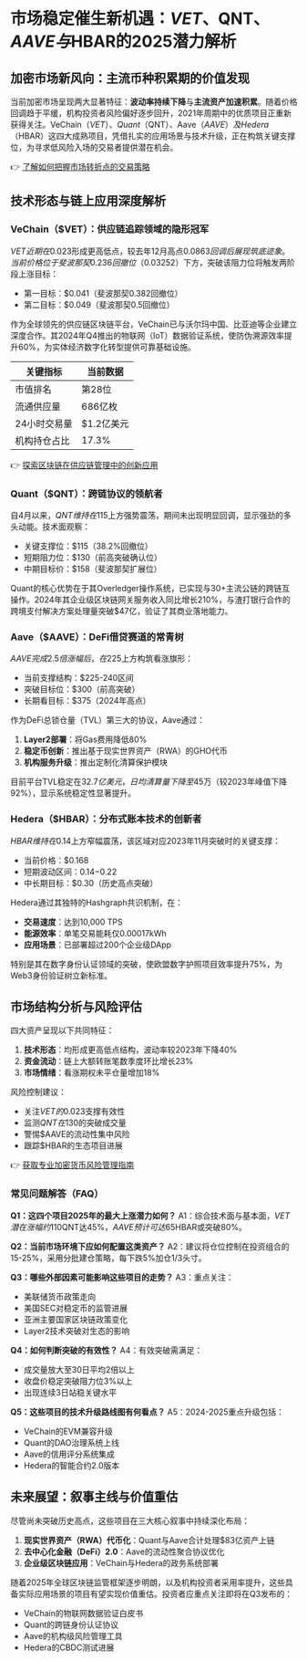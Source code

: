# 市场稳定催生新机遇：$VET、$QNT、$AAVE与$HBAR的2025潜力解析

## 加密市场新风向：主流币种积累期的价值发现

当前加密市场呈现两大显著特征：**波动率持续下降**与**主流资产加速积累**。随着价格回调趋于平缓，机构投资者风险偏好逐步回升，2021年周期中的优质项目正重新获得关注。VeChain（$VET）、Quant（$QNT）、Aave（$AAVE）及Hedera（$HBAR）这四大成熟项目，凭借扎实的应用场景与技术升级，正在构筑关键支撑位，为寻求低风险入场的交易者提供潜在机会。

👉 [了解如何把握市场转折点的交易策略](https://bit.ly/okx_welcome)

## 技术形态与链上应用深度解析

### VeChain（$VET）：供应链追踪领域的隐形冠军
$VET近期在$0.023形成更高低点，较去年12月高点$0.0863回调后展现筑底迹象。当前价格位于斐波那契0.236回撤位（$0.03252）下方，突破该阻力位将触发两阶段上涨目标：
- 第一目标：$0.041（斐波那契0.382回撤位）
- 第二目标：$0.049（斐波那契0.5回撤位）

作为全球领先的供应链区块链平台，VeChain已与沃尔玛中国、比亚迪等企业建立深度合作。其2024年Q4推出的物联网（IoT）数据验证系统，使防伪溯源效率提升60%，为实体经济数字化转型提供可靠基础设施。

| 关键指标        | 当前数据       |
|-----------------|----------------|
| 市值排名        | 第28位         |
| 流通供应量      | 686亿枚        |
| 24小时交易量    | $1.2亿美元     |
| 机构持仓占比    | 17.3%          |

👉 [探索区块链在供应链管理中的创新应用](https://bit.ly/okx_welcome)

### Quant（$QNT）：跨链协议的领航者
自4月以来，$QNT维持在$115上方强势震荡，期间未出现明显回调，显示强劲的多头动能。技术面观察：
- 关键支撑位：$115（38.2%回撤位）
- 短期阻力位：$130（前高突破确认位）
- 中期目标价：$158（斐波那契扩展位）

Quant的核心优势在于其Overledger操作系统，已实现与30+主流公链的跨链互操作。2024年其企业级区块链网关服务收入同比增长210%，与渣打银行合作的跨境支付解决方案处理量突破$47亿，验证了其商业落地能力。

### Aave（$AAVE）：DeFi借贷赛道的常青树
$AAVE完成2.5倍涨幅后，在$225上方构筑看涨旗形：
- 当前支撑结构：$225-240区间
- 突破目标位：$300（前高突破）
- 长期看目标：$375（2024年高点）

作为DeFi总锁仓量（TVL）第三大的协议，Aave通过：
1. **Layer2部署**：将Gas费用降低80%
2. **稳定币创新**：推出基于现实世界资产（RWA）的GHO代币
3. **机构服务升级**：推出定制化清算保护模块

目前平台TVL稳定在$32.7亿美元，日均清算量下降至$45万（较2023年峰值下降92%），显示系统稳定性显著提升。

### Hedera（$HBAR）：分布式账本技术的创新者
$HBAR维持在$0.14上方窄幅震荡，该区域对应2023年11月突破时的关键支撑：
- 当前价格：$0.168
- 短期波动区间：$0.14-$0.22
- 中长期目标：$0.30（历史高点突破）

Hedera通过其独特的Hashgraph共识机制，在：
- **交易速度**：达到10,000 TPS
- **能源效率**：单笔交易能耗仅0.00017kWh
- **应用场景**：已部署超过200个企业级DApp

特别是其在数字身份认证领域的突破，使欧盟数字护照项目效率提升75%，为Web3身份验证树立新标准。

## 市场结构分析与风险评估

四大资产呈现以下共同特征：
1. **技术形态**：均形成更高低点结构，波动率较2023年下降40%
2. **资金流动**：链上大额转账笔数季度环比增长23%
3. **市场情绪**：看涨期权未平仓量增加18%

风险控制建议：
- 关注$VET的$0.023支撑有效性
- 监测$QNT在$130的突破成交量
- 警惕$AAVE的流动性集中风险
- 跟踪$HBAR的生态项目进展

👉 [获取专业加密货币风险管理指南](https://bit.ly/okx_welcome)

### 常见问题解答（FAQ）

**Q1：这四个项目2025年的最大上涨潜力如何？**
A1：综合技术面与基本面，$VET潜在涨幅约110%，$QNT达45%，$AAVE预计可达65%，$HBAR或突破80%。

**Q2：当前市场环境下应如何配置这类资产？**
A2：建议将仓位控制在投资组合的15-25%，采用分批建仓策略，每下跌5%加仓1/3头寸。

**Q3：哪些外部因素可能影响这些项目的走势？**
A3：重点关注：
- 美联储货币政策走向
- 美国SEC对稳定币的监管进展
- 亚洲主要国家区块链政策变化
- Layer2技术突破对生态的影响

**Q4：如何判断突破的有效性？**
A4：有效突破需满足：
- 成交量放大至30日平均2倍以上
- 收盘价稳定突破阻力位3%以上
- 出现连续3日站稳关键水平

**Q5：这些项目的技术升级路线图有何看点？**
A5：2024-2025重点升级包括：
- VeChain的EVM兼容升级
- Quant的DAO治理系统上线
- Aave的信用评分系统集成
- Hedera的智能合约2.0版本

## 未来展望：叙事主线与价值重估

尽管尚未突破历史高点，这些项目在三大核心叙事中持续深化布局：
1. **现实世界资产（RWA）代币化**：Quant与Aave合计处理$83亿资产上链
2. **去中心化金融（DeFi）2.0**：Aave的流动性聚合协议优化
3. **企业级区块链应用**：VeChain与Hedera的政务系统部署

随着2025年全球区块链监管框架逐步明朗，以及机构投资者采用率提升，这些具备实际应用场景的项目有望实现价值重估。投资者应重点关注即将在Q3发布的：
- VeChain的物联网数据验证白皮书
- Quant的跨链身份认证协议
- Aave的机构级风险管理工具
- Hedera的CBDC测试进展
